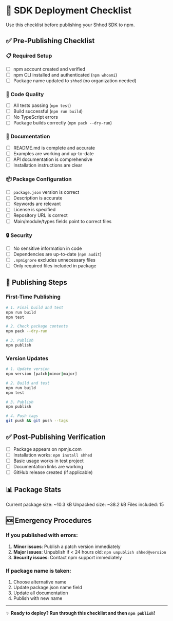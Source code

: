# 🚀 SDK Deployment Checklist

Use this checklist before publishing your Shhed SDK to npm.

## ✅ Pre-Publishing Checklist

### 📋 **Required Setup**
- [ ] npm account created and verified
- [ ] npm CLI installed and authenticated (`npm whoami`)
- [ ] Package name updated to `shhed` (no organization needed)

### 🔧 **Code Quality**
- [ ] All tests passing (`npm test`)
- [ ] Build successful (`npm run build`)
- [ ] No TypeScript errors
- [ ] Package builds correctly (`npm pack --dry-run`)

### 📝 **Documentation**
- [ ] README.md is complete and accurate
- [ ] Examples are working and up-to-date
- [ ] API documentation is comprehensive
- [ ] Installation instructions are clear

### 📦 **Package Configuration**
- [ ] `package.json` version is correct
- [ ] Description is accurate
- [ ] Keywords are relevant
- [ ] License is specified
- [ ] Repository URL is correct
- [ ] Main/module/types fields point to correct files

### 🔒 **Security**
- [ ] No sensitive information in code
- [ ] Dependencies are up-to-date (`npm audit`)
- [ ] `.npmignore` excludes unnecessary files
- [ ] Only required files included in package

## 🚀 **Publishing Steps**

### First-Time Publishing
```bash
# 1. Final build and test
npm run build
npm test

# 2. Check package contents
npm pack --dry-run

# 3. Publish
npm publish
```

### Version Updates
```bash
# 1. Update version
npm version [patch|minor|major]

# 2. Build and test
npm run build
npm test

# 3. Publish
npm publish

# 4. Push tags
git push && git push --tags
```

## ✅ **Post-Publishing Verification**

- [ ] Package appears on npmjs.com
- [ ] Installation works: `npm install shhed`
- [ ] Basic usage works in test project
- [ ] Documentation links are working
- [ ] GitHub release created (if applicable)

## 📊 **Package Stats**

Current package size: ~10.3 kB
Unpacked size: ~38.2 kB
Files included: 15

## 🆘 **Emergency Procedures**

### If you published with errors:
1. **Minor issues**: Publish a patch version immediately
2. **Major issues**: Unpublish if < 24 hours old: `npm unpublish shhed@version`
3. **Security issues**: Contact npm support immediately

### If package name is taken:
1. Choose alternative name
2. Update package.json name field
3. Update all documentation
4. Publish with new name

---

✨ **Ready to deploy? Run through this checklist and then `npm publish`!** 